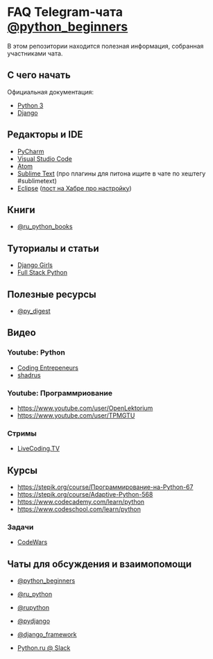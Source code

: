 # FAQ Telegram-чата [@python_beginners](https://t.me/python_beginners)

В этом репозитории находится полезная информация, собранная участниками чата.

## С чего начать

Официальная документация:

 - [Python 3](https://docs.python.org/3/)
 - [Django](https://docs.djangoproject.com/)

## Редакторы и IDE

 - [PyCharm](https://www.jetbrains.com/pycharm/)
 - [Visual Studio Code](https://code.visualstudio.com/docs/languages/python)
 - [Atom](https://atom.io/)
 - [Sublime Text](https://www.sublimetext.com/3) (про плагины для питона ищите в чате по хештегу #sublimetext)
 - [Eclipse](https://www.eclipse.org/downloads/) ([пост на Хабре про настройку](https://habrahabr.ru/post/167559/))

## Книги

 - [@ru_python_books](https://t.me/ru_python_books)

## Туториалы и статьи

 - [Django Girls](https://djangogirls.org/)
 - [Full Stack Python](https://www.fullstackpython.com/)

## Полезные ресурсы

 - [@py_digest](https://t.me/py_digest)

## Видео 
 
### Youtube: Python

 - [Coding Entrepeneurs](https://www.youtube.com/user/CodingEntrepreneurs)
 - [shadrus](https://www.youtube.com/user/shadrus)
 
### Youtube: Программриование

 - https://www.youtube.com/user/OpenLektorium 
 - https://www.youtube.com/user/TPMGTU 
 
### Стримы

 - [LiveCoding.TV](https://www.livecoding.tv)
 
## Курсы

 - https://stepik.org/course/Программирование-на-Python-67 
 - https://stepik.org/course/Adaptive-Python-568 
 - https://www.codecademy.com/learn/python 
 - https://www.codeschool.com/learn/python

### Задачи

 - [CodeWars](https://www.codewars.com/)
 
## Чаты для обсуждения и взаимопомощи

 - [@python_beginners](https://telegram.me/python_beginners)
 - [@ru_python](http://telegram.me/ru_python)
 - [@rupython](http://telegram.me/rupython)
 - [@pydjango](http://telegram.me/pydjango)
 - [@django_framework](http://telegram.me/django_framework)

 - [Python.ru @ Slack](https://python.stamplayapp.com/)
